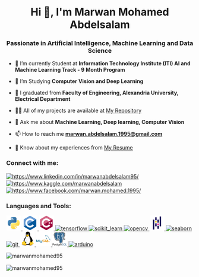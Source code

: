 <h1 align="center">Hi 👋, I'm Marwan Mohamed Abdelsalam</h1>
<h3 align="center"> Passionate in Artificial Intelligence, Machine Learning and Data Science</h3>

- 🔭 I’m currently Student at **Information Technology Institute (ITI) AI and Machine Learning Track - 9 Month Program**

- 👯 I’m Studying **Computer Vision and Deep Learning**

- 📝 I graduated from **Faculty of Engineering, Alexandria University, Electrical Department**

- 👨‍💻 All of my projects are available at [My Repository](https://github.com/MarwanMohamed95?tab=repositories)

- 💬 Ask me about **Machine Learning, Deep learning, Computer Vision**

- 📫 How to reach me **marwan.abdelsalam.1995@gmail.com**

- 📄 Know about my experiences from [My Resume](https://drive.google.com/file/d/1xrOoem2a3PrvqRIc-uBmtxWV68IGfBTa/view?usp=sharing)

<h3 align="left">Connect with me:</h3>
<p align="left">
<a href="https://linkedin.com/in/https://www.linkedin.com/in/marwanabdelsalam95/" target="blank"><img align="center" src="https://raw.githubusercontent.com/rahuldkjain/github-profile-readme-generator/master/src/images/icons/Social/linked-in-alt.svg" alt="https://www.linkedin.com/in/marwanabdelsalam95/" height="30" width="40" /></a>
<a href="https://kaggle.com/https://www.kaggle.com/marwanabdelsalam" target="blank"><img align="center" src="https://raw.githubusercontent.com/rahuldkjain/github-profile-readme-generator/master/src/images/icons/Social/kaggle.svg" alt="https://www.kaggle.com/marwanabdelsalam" height="30" width="40" /></a>
<a href="https://fb.com/https://www.facebook.com/marwan.mohamed.1995/" target="blank"><img align="center" src="https://raw.githubusercontent.com/rahuldkjain/github-profile-readme-generator/master/src/images/icons/Social/facebook.svg" alt="https://www.facebook.com/marwan.mohamed.1995/" height="30" width="40" /></a>
</p>

<h3 align="left">Languages and Tools:</h3>
<p align="left"> <a href="https://www.python.org" target="_blank" rel="noreferrer"> <img src="https://raw.githubusercontent.com/devicons/devicon/master/icons/python/python-original.svg" alt="python" width="40" height="40"/> </a> <a href="https://www.cprogramming.com/" target="_blank" rel="noreferrer"> <img src="https://raw.githubusercontent.com/devicons/devicon/master/icons/c/c-original.svg" alt="c" width="40" height="40"/> </a> <a href="https://www.w3schools.com/cpp/" target="_blank" rel="noreferrer"> <img src="https://raw.githubusercontent.com/devicons/devicon/master/icons/cplusplus/cplusplus-original.svg" alt="cplusplus" width="40" height="40"/> </a> <a href="https://www.tensorflow.org" target="_blank" rel="noreferrer"> <img src="https://www.vectorlogo.zone/logos/tensorflow/tensorflow-icon.svg" alt="tensorflow" width="40" height="40"/> </a> <a href="https://scikit-learn.org/" target="_blank" rel="noreferrer"> <img src="https://upload.wikimedia.org/wikipedia/commons/0/05/Scikit_learn_logo_small.svg" alt="scikit_learn" width="40" height="40"/> </a> <a href="https://opencv.org/" target="_blank" rel="noreferrer"> <img src="https://www.vectorlogo.zone/logos/opencv/opencv-icon.svg" alt="opencv" width="40" height="40"/> </a> <a href="https://pandas.pydata.org/" target="_blank" rel="noreferrer"> <img src="https://raw.githubusercontent.com/devicons/devicon/2ae2a900d2f041da66e950e4d48052658d850630/icons/pandas/pandas-original.svg" alt="pandas" width="40" height="40"/> </a> <a href="https://seaborn.pydata.org/" target="_blank" rel="noreferrer"> <img src="https://seaborn.pydata.org/_images/logo-mark-lightbg.svg" alt="seaborn" width="40" height="40"/> </a>  <a href="https://git-scm.com/" target="_blank" rel="noreferrer"> <img src="https://www.vectorlogo.zone/logos/git-scm/git-scm-icon.svg" alt="git" width="40" height="40"/> </a> <a href="https://www.linux.org/" target="_blank" rel="noreferrer"> <img src="https://raw.githubusercontent.com/devicons/devicon/master/icons/linux/linux-original.svg" alt="linux" width="40" height="40"/> </a> <a href="https://www.mysql.com/" target="_blank" rel="noreferrer"> <img src="https://raw.githubusercontent.com/devicons/devicon/master/icons/mysql/mysql-original-wordmark.svg" alt="mysql" width="40" height="40"/> </a>  <a href="https://www.postgresql.org" target="_blank" rel="noreferrer"> <img src="https://raw.githubusercontent.com/devicons/devicon/master/icons/postgresql/postgresql-original-wordmark.svg" alt="postgresql" width="40" height="40"/> </a>   <a href="https://www.arduino.cc/" target="_blank" rel="noreferrer"> <img src="https://cdn.worldvectorlogo.com/logos/arduino-1.svg" alt="arduino" width="40" height="40"/> </a></p>

<p align="left"> <img src="https://komarev.com/ghpvc/?username=marwanmohamed95&label=Profile%20views&color=0e75b6&style=flat" alt="marwanmohamed95" /> </p>

<p><img align="center" src="https://github-readme-streak-stats.herokuapp.com?user=MarwanMohamed95&theme=vue-dark&hide_border=true&date_format=M%20j%5B%2C%20Y%5D" alt="marwanmohamed95" /></p>

